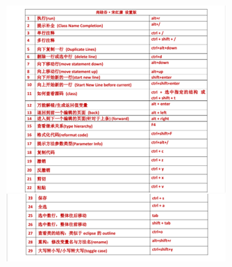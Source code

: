 ![title](https://raw.githubusercontent.com/XJZ-0707/imge/master/gitnote/2019/09/12/1-1568295287266.png)
![title](https://raw.githubusercontent.com/XJZ-0707/imge/master/gitnote/2019/09/12/2-1568295322931.png)